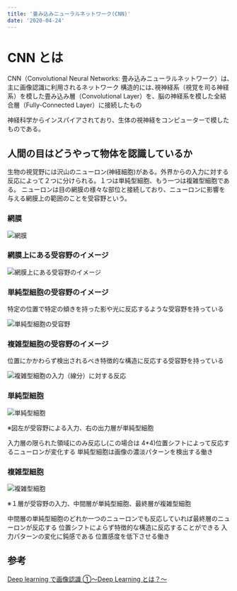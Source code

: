 ```yaml
---
title: '畳み込みニューラルネットワーク(CNN)'
date: '2020-04-24'
---
```


# CNN とは

CNN（Convolutional Neural Networks: 畳み込みニューラルネットワーク）は､主に画像認識に利用されるネットワーク
構造的には､視神経系（視覚を司る神経系）を模した畳み込み層（Convolutional Layer）を、脳の神経系を模した全結合層（Fully-Connected Layer）に接続したもの

神経科学からインスパイアされており、生体の視神経をコンピューターで模したものである。

## 人間の目はどうやって物体を認識しているか

生物の視覚野には沢山のニューロン(神経細胞)がある。外界からの入力に対する反応によって２つに分けられる。１つは単純型細胞、もう一つは複雑型細胞である。
ニューロンは目の網膜の様々な部位と接続しており、ニューロンに影響を与える網膜上の範囲のことを受容野という。

### 網膜

![網膜](https://www.saiseikai.or.jp/medical/disease/retinal_detachment/zu1.jpg)

### 網膜上にある受容野のイメージ

![網膜上にある受容野のイメージ](https://cdn.clipkit.co/tenants/86/item_images/images/000/002/389/medium/5a4f39d6-7acc-42d7-8a43-3e8f30ba2ff9.png?1543999549)

### 単純型細胞の受容野のイメージ

特定の位置で特定の傾きを持った影や光に反応するような受容野を持っている

![単純型細胞の受容野](https://cdn.clipkit.co/tenants/86/item_images/images/000/002/391/medium/89fa3ef5-f724-42fe-8973-392065cbbeb1.png?1543999549)

### 複雑型細胞の受容野のイメージ

位置にかかわらず検出されるべき特徴的な構造に反応する受容野を持っている

![ 複雑型細胞の入力（線分）に対する反応](https://cdn.clipkit.co/tenants/86/item_images/images/000/002/393/medium/9c7b3dc2-5988-4aff-9f04-f50b47b0e10c.png?1543999549)

### 単純型細胞

![単純型細胞](https://cdn.clipkit.co/tenants/86/item_images/images/000/002/395/medium/aa86a0c4-1e5a-4b9d-8f2b-fdb1a476f376.png?1543999550)

※図左が受容野による入力、右の出力層が単純型細胞

入力層の限られた領域にのみ反応し(この場合は 4\*4)位置シフトによって反応するニューロンが変化する
単純型細胞は画像の濃淡パターンを検出する働き

### 複雑型細胞

![複雑型細胞](https://cdn.clipkit.co/tenants/86/item_images/images/000/002/397/medium/fe098863-dfba-41b9-90dd-8f7fff7f77a4.png?1543999550)

※１層が受容野の入力、中間層が単純型細胞、最終層が複雑型細胞

中間層の単純型細胞のどれか一つのニューロンでも反応していれば最終層のニューロンが反応する
位置シフトによらず特徴的な構造に反応することができる
入力パターンの変化に鈍感である
位置感度を低下させる働き

## 参考

[Deep learning で画像認識 ①〜Deep Learning とは？〜](https://lp-tech.net/articles/j4xoo)
